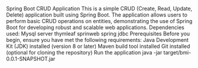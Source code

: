 Spring Boot CRUD Application
This is a simple CRUD (Create, Read, Update, Delete) application built using Spring Boot. The application allows users to perform basic CRUD operations on entities, demonstrating the use of Spring Boot for developing robust and scalable web applications.
Dependencies used:
Mysql server thymleaf sprinweb spring jdbc
Prerequisites
Before you begin, ensure you have met the following requirements:
Java Development Kit (JDK) installed (version 8 or later)
Maven build tool installed
Git installed (optional for cloning the repository)
Run the application
java -jar target/bmi-0.0.1-SNAPSHOT.jar